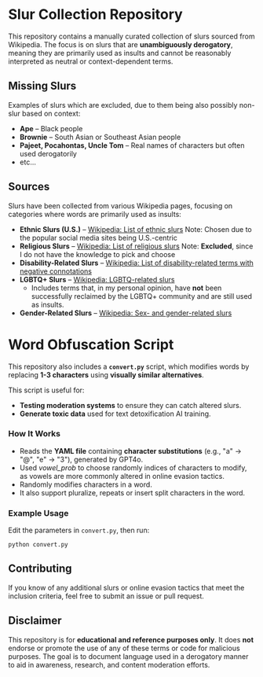 # Slur Collection Repository  

This repository contains a manually curated collection of slurs sourced from Wikipedia. The focus is on slurs that are **unambiguously derogatory**, meaning they are primarily used as insults and cannot be reasonably interpreted as neutral or context-dependent terms.  

## **Missing Slurs**  
Examples of slurs which are excluded, due to them being also possibly non-slur based on context:
- **Ape** – Black people  
- **Brownie** – South Asian or Southeast Asian people  
- **Pajeet, Pocahontas, Uncle Tom** – Real names of characters but often used derogatorily
- etc...  

## **Sources**  
Slurs have been collected from various Wikipedia pages, focusing on categories where words are primarily used as insults:  

- **Ethnic Slurs (U.S.)** – [Wikipedia: List of ethnic slurs](https://en.wikipedia.org/wiki/List_of_ethnic_slurs)
    Note: Chosen due to the popular social media sites being U.S.-centric 
- **Religious Slurs** – [Wikipedia: List of religious slurs](https://en.wikipedia.org/wiki/List_of_religious_slurs) 
    Note: **Excluded**, since I do not have the knowledge to pick and choose
- **Disability-Related Slurs** – [Wikipedia: List of disability-related terms with negative connotations](https://en.wikipedia.org/wiki/List_of_disability-related_terms_with_negative_connotations)    
- **LGBTQ+ Slurs** – [Wikipedia: LGBTQ-related slurs](https://en.wikipedia.org/wiki/Category:LGBTQ-related_slurs)  
  - Includes terms that, in my personal opinion, have **not** been successfully reclaimed by the LGBTQ+ community and are still used as insults.  
- **Gender-Related Slurs** – [Wikipedia: Sex- and gender-related slurs](https://en.wikipedia.org/wiki/Category:Sex-_and_gender-related_slurs)  



# Word Obfuscation Script  
This repository also includes a **`convert.py`** script, which modifies words by replacing **1-3 characters** using **visually similar alternatives**.  

This script is useful for:  
- **Testing moderation systems** to ensure they can catch altered slurs.  
- **Generate toxic data** used for text detoxification AI training.  

### **How It Works**  
- Reads the **YAML file** containing **character substitutions** (e.g., "a" → "@", "e" → "3"), generated by GPT4o.  
- Used  *vowel_prob* to choose randomly indices of characters to modify, as vowels are more commonly altered in online evasion tactics.  
- Randomly modifies characters in a word.  
- It also support pluralize, repeats or insert split characters in the word.

### **Example Usage**  
Edit the parameters in `convert.py`, then run:

```
python convert.py
```


## **Contributing**  
If you know of any additional slurs or online evasion tactics that meet the inclusion criteria, feel free to submit an issue or pull request.  

## **Disclaimer**  
This repository is for **educational and reference purposes only**. It does **not** endorse or promote the use of any of these terms or code for malicious purposes. The goal is to document language used in a derogatory manner to aid in awareness, research, and content moderation efforts.   